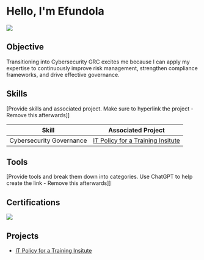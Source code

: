 # Hello, I'm Efundola
<a href="https://linkedin.com"><img src="https://img.shields.io/badge/-LinkedIn-0072b1?&style=for-the-badge&logo=linkedin&logoColor=white" /></a>

## Objective
Transitioning into Cybersecurity GRC excites me because I can apply my expertise to continuously improve risk management, strengthen compliance frameworks, and drive effective governance.

## Skills
[Provide skills and associated project. Make sure to hyperlink the project - Remove this afterwards]]

| Skill                                         | Associated Project         |
|-----------------------------------------------|----------------------------|
| Cybersecurity Governance                      | <a href="https://github.com/Efun-D/IT-Policy-Document-for-an-SME/tree/main">IT Policy for a Training Insitute</a>|

## Tools
[Provide tools and break them down into categories. Use ChatGPT to help create the link - Remove this afterwards]]

## Certifications

<div>
<img src="https://img.shields.io/badge/-Security%2B-FF0000?&style=for-the-badge&logo=CompTIA&logoColor=white" />
</div>

## Projects
- <a href="https://github.com/Efun-D/IT-Policy-Document-for-an-SME/tree/main">IT Policy for a Training Insitute</a>
